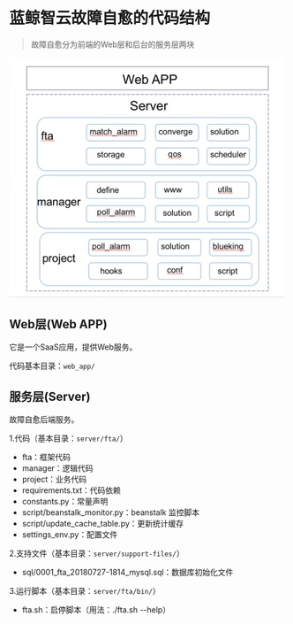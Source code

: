 # 蓝鲸智云故障自愈的代码结构

> 故障自愈分为前端的Web层和后台的服务层两块

<img src='../resource/img/code.png' alt='image.png' width='500'>

## Web层(Web APP)

它是一个SaaS应用，提供Web服务。

代码基本目录：`web_app/`

## 服务层(Server)

故障自愈后端服务。

1.代码（基本目录：`server/fta/`）

- fta：框架代码
- manager：逻辑代码
- project：业务代码
- requirements.txt：代码依赖
- constants.py：常量声明
- script/beanstalk_monitor.py：beanstalk 监控脚本
- script/update_cache_table.py：更新统计缓存
- settings_env.py：配置文件

2.支持文件（基本目录：`server/support-files/`）

- sql/0001_fta_20180727-1814_mysql.sql：数据库初始化文件

3.运行脚本（基本目录：`server/fta/bin/`）
- fta.sh：启停脚本（用法：./fta.sh --help）
